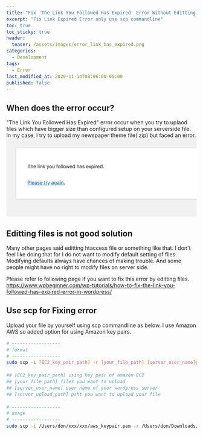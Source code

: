 ```yaml
---
title: "Fix 'The Link You Followed Has Expired' Error Without Editting Configuration Files"
excerpt: "Fix Link Expired Error only use scp commandline"
toc: true
toc_sticky: true
header:
  teaser: /assets/images/error_link_has_expired.png
categories:
  - Development
tags:
  - Error
last_modified_at: 2020-11-14T08:06:00-05:00
published: false
---
```


## When does the error occur?
"The Link You Followed Has Expired" error occur when you try to uplaod files which have bigger size than configured setup on your serverside file. 
In my case, I try to upload my newspaper theme file(.zip) but faced an error.
![error_link_has_expired](/assets/images/error_link_has_expired.png)


## Editting files is not good solution
Many other pages said editting htaccess file or something like that. I don't feel like doing that for I do not want to modify default setting of files. Modifying defaults always have chances of making trouble. And some people might have no right to modify files on server side.  

Please refer to following page If you want to fix this error by editting files.  
https://www.wpbeginner.com/wp-tutorials/how-to-fix-the-link-you-followed-has-expired-error-in-wordpress/


## Use scp for Fixing error  
Upload your file by yourself using scp commandline as below. I use Amazon AWS so added option for using Amazon key pairs.
```bash
# ------------------
# format
# ------------------
sudo scp -i [EC2_key_pair_path] -r [your_file_path] [server_user_name]@[server_upload_path]

## [EC2_key_pair_path] using key pair of amazon EC2
## [your_file_path] files you want to upload
## [server_user_name] user name of your wordpress server
## [server_upload_path] paht you want to upload your file

# ------------------
# usage
# ------------------
sudo scp -i /Users/don/xxx/xxx/aws_keypair.pem -r /Users/don/Downloads/NewspaperTheme bitnami@11.111.111.110:/home/bitnami/apps/wordpress/htdocs/wp-content/themes/
```
